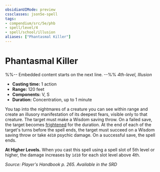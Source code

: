 ```yaml
---
obsidianUIMode: preview
cssclasses: json5e-spell
tags:
- compendium/src/5e/phb
- spell/level/4
- spell/school/illusion
aliases: ["Phantasmal Killer"]
---
```

# Phantasmal Killer
%%-- Embedded content starts on the next line. --%%
*4th-level, Illusion*  

- **Casting time:** 1 action
- **Range:** 120 feet
- **Components:** V, S
- **Duration:** Concentration, up to 1 minute

You tap into the nightmares of a creature you can see within range and create an illusory manifestation of its deepest fears, visible only to that creature. The target must make a Wisdom saving throw. On a failed save, the target becomes [frightened](Mechanics/Rules/conditions.md#Frightened) for the duration. At the end of each of the target's turns before the spell ends, the target must succeed on a Wisdom saving throw or take `4d10` psychic damage. On a successful save, the spell ends.

**At Higher Levels.** When you cast this spell using a spell slot of 5th level or higher, the damage increases by `1d10` for each slot level above 4th.

*Source: Player's Handbook p. 265. Available in the <span title='Systems Reference Document (5.1)'>SRD</span>*